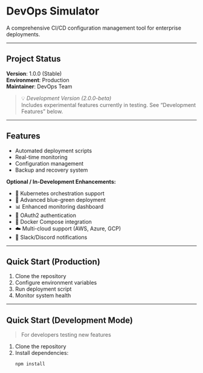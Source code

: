 # DevOps Simulator

A comprehensive CI/CD configuration management tool for enterprise deployments.

---

## Project Status
**Version**: 1.0.0 (Stable)  
**Environment**: Production  
**Maintainer**: DevOps Team

> 💡 *Development Version (2.0.0-beta)*  
> Includes experimental features currently in testing. See “Development Features” below.

---

## Features
- Automated deployment scripts  
- Real-time monitoring  
- Configuration management  
- Backup and recovery system  

**Optional / In-Development Enhancements:**
- 🚀 Kubernetes orchestration support  
- 🔄 Advanced blue-green deployment  
- 📊 Enhanced monitoring dashboard  
- 🔐 OAuth2 authentication  
- 🐳 Docker Compose integration  
- ☁️ Multi-cloud support (AWS, Azure, GCP)  
- 💬 Slack/Discord notifications  

---

## Quick Start (Production)
1. Clone the repository  
2. Configure environment variables  
3. Run deployment script  
4. Monitor system health  

---

## Quick Start (Development Mode)
> For developers testing new features

1. Clone the repository  
2. Install dependencies:  
   ```bash
   npm install
